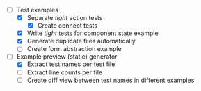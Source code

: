 - [ ] Test examples
  - [x] Separate _tight_ action tests
    - [x] Create connect tests
  - [x] Write _tight_ tests for component state example
  - [x] Generate duplicate files automatically
  - [ ] Create form abstraction example
- [ ] Example preview (static) generator
  - [x] Extract test names per test file
  - [ ] Extract line counts per file
  - [ ] Create diff view between test names in different examples
